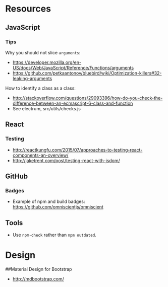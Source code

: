 # Resources
## JavaScript
### Tips

Why you should not slice `arguments`:

* https://developer.mozilla.org/en-US/docs/Web/JavaScript/Reference/Functions/arguments
* https://github.com/petkaantonov/bluebird/wiki/Optimization-killers#32-leaking-arguments

How to identify a class as a class:

* http://stackoverflow.com/questions/29093396/how-do-you-check-the-difference-between-an-ecmascript-6-class-and-function
* See electrum, src/utils/checks.js

## React
### Testing

* http://reactkungfu.com/2015/07/approaches-to-testing-react-components-an-overview/
* http://jaketrent.com/post/testing-react-with-jsdom/

## GitHub
### Badges

* Example of npm and build badges: https://github.com/omniscientjs/omniscient

## Tools

* Use `npm-check` rather than `npm outdated`.


# Design
##Material Design for Bootstrap

* http://mdbootstrap.com/
